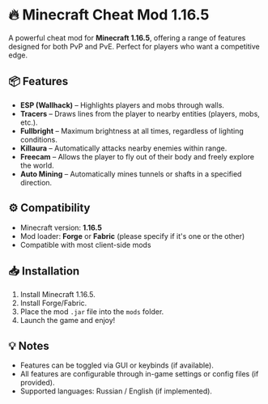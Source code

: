 # 🔥 Minecraft Cheat Mod 1.16.5

A powerful cheat mod for **Minecraft 1.16.5**, offering a range of features designed for both PvP and PvE. Perfect for players who want a competitive edge.

## 📦 Features

- **ESP (Wallhack)** – Highlights players and mobs through walls.
- **Tracers** – Draws lines from the player to nearby entities (players, mobs, etc.).
- **Fullbright** – Maximum brightness at all times, regardless of lighting conditions.
- **Killaura** – Automatically attacks nearby enemies within range.
- **Freecam** – Allows the player to fly out of their body and freely explore the world.
- **Auto Mining** – Automatically mines tunnels or shafts in a specified direction.

## ⚙️ Compatibility

- Minecraft version: **1.16.5**
- Mod loader: **Forge** or **Fabric** (please specify if it's one or the other)
- Compatible with most client-side mods

## 📥 Installation

1. Install Minecraft 1.16.5.
2. Install Forge/Fabric.
3. Place the mod `.jar` file into the `mods` folder.
4. Launch the game and enjoy!

## 💡 Notes

- Features can be toggled via GUI or keybinds (if available).
- All features are configurable through in-game settings or config files (if provided).
- Supported languages: Russian / English (if implemented).

